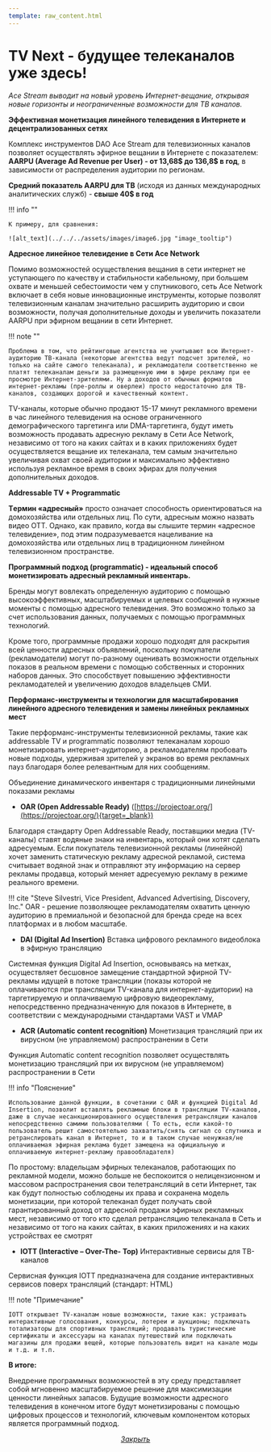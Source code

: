 ```yaml
---
template: raw_content.html
---
```


# TV Next - будущее телеканалов уже здесь!

_Ace Stream выводит на новый уровень Интернет-вещание, открывая новые горизонты и неограниченные возможности для ТВ каналов._

**Эффективная монетизация линейного телевидения в Интернете и децентрализованных сетях**

Комплекс инструментов  DAO Ace Stream для телевизионных каналов позволяет осуществлять эфирное вещании в Интернете с показателем:  **AARPU (Average Ad Revenue per User) - от 13,68$ до 136,8$ в год**, в зависимости от распределения аудитории по регионам.

**Средний показатель AARPU для ТВ** (исходя из данных международных аналитических служб) - **свыше 40$ в год**

!!! info ""

    К примеру, для сравнения:

    ![alt_text](../../../assets/images/image6.jpg "image_tooltip")


**Адресное линейное телевидение в Сети Ace Network**

Помимо возможностей осуществления вещания в сети интернет не уступающего по качеству и стабильности кабельному, при большем охвате и меньшей себестоимости чем у спутникового, сеть Ace Network включает в себя новые инновационные инструменты, которые позволят телевизионным каналам значительно расширить аудиторию и свои возможности, получая дополнительные доходы и увеличить показатели AARPU при эфирном вещании в сети Интернет.


!!! note ""

    Проблема в том, что рейтинговые агентства не учитывают всю Интернет-аудиторию ТВ-канала (некоторые агентства ведут подсчет зрителей, но только на сайте самого телеканала), и рекламодатели соответственно не платят телеканалам деньги за размещенную ими в эфире рекламу при ее просмотре Интернет-зрителями. Ну а доходов от обычных форматов интернет-рекламы (пре-роллы и оверлеи) просто недостаточно для ТВ-каналов, создающих дорогой и качественный контент.

ТV-каналы, которые обычно продают 15-17 минут рекламного времени в час линейного телевидения на основе ограниченного демографического таргетинга или DMA-таргетинга, будут иметь возможность продавать адресную рекламу в Сети Ace Network, независимо от того на каких сайтах и в каких приложениях будет осуществляется вещание их телеканала, тем самым значительно увеличивая охват своей аудитории и максимально эффективно используя рекламное время в своих эфирах для получения дополнительных доходов.


**Addressable TV + Programmatic**

**Tермин «адресный»** просто означает способность ориентироваться на домохозяйства или отдельных лиц. По сути, адресным можно назвать видео OTT. Однако, как правило, когда вы слышите термин «адресное телевидение», под этим подразумевается нацеливание на домохозяйства или отдельных лиц в традиционном линейном телевизионном пространстве.

**Программный подход (programmatic) - идеальный способ монетизировать адресный рекламный инвентарь.**

Бренды могут вовлекать определенную аудиторию с помощью высокоэффективных, масштабируемых и целевых сообщений в нужные моменты с помощью адресного телевидения. Это возможно только за счет использования данных, получаемых с помощью программных технологий.

Кроме того, программные продажи хорошо подходят для раскрытия всей ценности адресных объявлений, поскольку покупатели (рекламодатели) могут по-разному оценивать возможности отдельных показов в реальном времени с помощью собственных и сторонних наборов данных. Это способствует повышению эффективности рекламодателей и увеличению доходов владельцев СМИ.

**Перформанс-инструменты и технологии для масштабирования линейного адресного телевидения и замены линейных рекламных мест**

Такие перформанс-инструменты телевизионной рекламы, такие как addressable TV и programmatic позволяют телеканалам хорошо монетизировать интернет-аудиторию, а рекламодателям пробовать новые подходы, удерживая зрителей у экранов во время рекламных пауз благодаря более релевантным для них сообщениям.

Объединение динамического инвентаря с традиционными линейными показами рекламы

- **OAR (Open Addressable Ready)** ([https://projectoar.org/](https://projectoar.org/){target=_blank})

Благодаря стандарту Open Addressable Ready, поставщики медиа (TV-каналы) ставят водяные знаки на инвентарь, который они хотят сделать адресуемым. Если покупатель телевизионной рекламы (линейной) хочет заменить статическую рекламу адресной рекламой, система считывает водяной знак и отправляют эту информацию на сервер рекламы продавца, который меняет адресуемую рекламу в режиме реального времени.

!!! cite "Steve Silvestri, Vice President, Advanced Advertising, Discovery, Inc."
    OAR - решение позволяющее рекламодателям охватить ценную аудиторию в премиальной и безопасной для бренда среде на всех платформах и в любом масштабе.


- **DAI (Digital Ad Insertion)** Вставка цифрового рекламного видеоблока в эфирную трансляцию

Системная функция Digital Ad Insertion, основываясь на метках, осуществляет бесшовное замещение стандартной эфирной TV-рекламы идущей в потоке трансляции (показы которой не оплачиваются при трансляции TV-канала для интернет-аудитории) на таргетируемую и оплачиваемую цифровую видеорекламу, непосредственно предназначенную для показов в Интернете, в соответствии с международными стандартами VAST и VMAP

- **ACR (Automatic content recognition)** Монетизация трансляций при их вирусном (не управляемом) распространении в Сети

Функция Automatic content recognition позволяет осуществлять монетизацию трансляций при их вирусном (не управляемом) распространении в Сети


!!! info "Пояснение"

    Использование данной функции, в сочетании с OAR и функцией Digital Ad Insertion, позволит вставлять рекламные блоки в трансляции TV-каналов, даже в случае несанкционированного осуществления ретрансляции каналов непосредственно самими пользователями ( То есть, если какой-то пользователь решит самостоятельно захватить/снять сигнал со спутника и ретранслировать канал в Интернет, то и в таком случае ненужная/не оплачиваемая эфирная реклама будет замещена на официальную и оплачиваемую интернет-рекламу правообладателя)

По простому: владельцам эфирных телеканалов, работающих по рекламной модели, можно больше не беспокоится о нелицензионном и массовом распространения свои телетрансляций в сети Интернет, так как будут полностью соблюдены их права и сохранена модель монетизации, при которой телеканал будет получать свой гарантированный доход от адресной продажи эфирных рекламных мест, независимо от того кто сделал ретрансляцию телеканала в Сеть и независимо от того на каких сайтах, в каких приложениях и на каких устройствах ее смотрят

- **IOTT (Interactive – Over-The- Top)** Интерактивные сервисы для ТВ-каналов

Сервисная функция IOTT предназначена для создание интерактивных сервисов поверх трансляций (стандарт: HTML)

!!! note "Примечание"

    IOTT открывает TV-каналам новые возможности, такие как: устраивать интерактивные голосования, конкурсы, лотереи и аукционы; подключать тотализаторы для спортивных трансляций; продавать туристические сертификаты и аксессуары на каналах путешествий или подключать магазины для продажи вещей, которые пользователь видит на канале моды и т.д. и т.п.

**В итоге:**

Внедрение программных возможностей в эту среду представляет собой мгновенно масштабируемое решение для максимизации ценности линейных запасов. Будущие возможности адресного телевидения в конечном итоге будут монетизированы с помощью цифровых процессов и технологий, ключевым компонентом которых является программный подход.

<p style="text-align: center">
    <em>
        <a class="md-button mdx-button--transparent-light close-popup-inner" href="#">
            Закрыть
        </a>
    </em>
</p>
